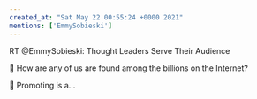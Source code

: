 ```yaml
---
created_at: "Sat May 22 00:55:24 +0000 2021"
mentions: ['EmmySobieski']
---
```


RT @EmmySobieski: Thought Leaders Serve Their Audience

🎯 How are any of us are found among the billions on the Internet?

🎯 Promoting is a…